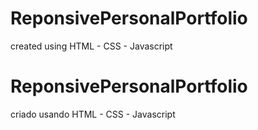 ﻿# ReponsivePersonalPortfolio
created using HTML - CSS - Javascript 
# ReponsivePersonalPortfolio
criado usando HTML - CSS - Javascript 
